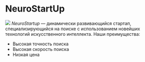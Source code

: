 
# NeuroStartUp
![](https://netology-code.github.io/git-homeworks/introduction/assets/logo.png)
*NeuroStartup* — динамически развивающийся стартап, специализирующийся на поиске с использованием новейших технологий искусственного интеллекта.
Наши преимущества:
* Высокая точность поиска
* Высокая скорость поиска
* Низкая цена
